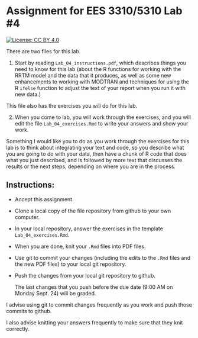 # Assignment for EES 3310/5310 Lab #4

[![License: CC BY 4.0](https://img.shields.io/badge/License-CC%20BY%204.0-lightgrey.svg)](https://creativecommons.org/licenses/by/4.0/)

There are two files for this lab.

1. Start by reading `Lab_04_instructions.pdf`, which describes things you need
to know for this lab (about the R functions for working with the RRTM model
and the data that it produces, as well as some new enhancements to working
with MODTRAN and techniques for using the R `ifelse` function to adjust
the text of your report when you run it with new data.)

This file also has the exercises you will do for this lab.

2. When you come to lab, you will work through the exercises, and you will
edit the file `Lab_04_exercises.Rmd` to write your answers and show your
work.

Something I would like you to do as you work through the exercises for this
lab is to think about integrating your text and code, so you describe what
you are going to do with your data, then have a chunk of R code that does
what you just described, and is followed by more text that discusses the
results or the next steps, depending on where you are in the process.

## Instructions:

* Accept this assignment.
* Clone a local copy of the file repository from github to your
  own computer.
* In your local repository, answer the exercises in the template
  `Lab_04_exercises.Rmd`.
* When you are done, knit your `.Rmd` files into PDF files.
* Use git to commit your changes (including the edits to the `.Rmd` files
  and the new PDF files) to your local git repository.
* Push the changes from your local git repository to github.

    The last changes that you push before the due date
    (9:00 AM on Monday Sept. 24) will be graded.

I advise using git to commit changes frequently as you work and push those commits
to github.

I also advise knitting your answers frequently to make sure that they
knit correctly.
